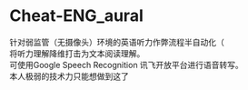 # Cheat-ENG_aural
针对弱监管（无摄像头）环境的英语听力作弊流程半自动化（  
将听力理解降维打击为文本阅读理解。  
可使用Google Speech Recognition 讯飞开放平台进行语音转写。  
本人极弱的技术力只能想做到这了
